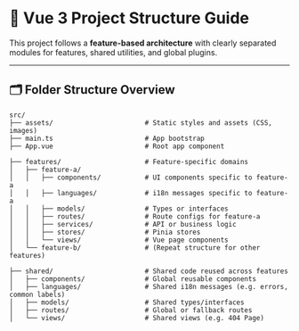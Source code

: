 # 🧩 Vue 3 Project Structure Guide

This project follows a **feature-based architecture** with clearly separated modules for features, shared utilities, and global plugins.

---

## 🗂 Folder Structure Overview

```
src/
├── assets/                       # Static styles and assets (CSS, images)
├── main.ts                       # App bootstrap
├── App.vue                       # Root app component

├── features/                     # Feature-specific domains
│   ├── feature-a/
│   │   ├── components/           # UI components specific to feature-a
│   │   ├── languages/            # i18n messages specific to feature-a
│   │   ├── models/               # Types or interfaces
│   │   ├── routes/               # Route configs for feature-a
│   │   ├── services/             # API or business logic
│   │   ├── stores/               # Pinia stores
│   │   └── views/                # Vue page components
│   └── feature-b/                # (Repeat structure for other features)

├── shared/                       # Shared code reused across features
│   ├── components/               # Global reusable components
│   ├── languages/                # Shared i18n messages (e.g. errors, common labels)
│   ├── models/                   # Shared types/interfaces
│   ├── routes/                   # Global or fallback routes
│   └── views/                    # Shared views (e.g. 404 Page)
```
